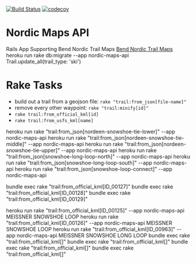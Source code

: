 [![Build Status](https://travis-ci.org/johnlucia/nordic-maps-api.svg?branch=master)](https://travis-ci.org/johnlucia/nordic-maps-api)
[![codecov](https://codecov.io/gh/johnlucia/nordic-maps-api/branch/master/graph/badge.svg)](https://codecov.io/gh/johnlucia/nordic-maps-api)

# Nordic Maps API

Rails App Supporting Bend Nordic Trail Maps [Bend Nordic Trail Maps](https://nordic-maps-api.herokuapp.com)
heroku run rake db:migrate --app nordic-maps-api
Trail.update_all(trail_type: 'ski')

# Rake Tasks
* build out a trail from a geojson file: `rake "trail:from_json[file-name]"`
* remove every other waypoint: `rake "trail:minify[id]"`
* `rake trail:from_official_kml[id]`
* `rake trail:from_usfs_kml[name]`


heroku run rake "trail:from_json[nordeen-snowshoe-tie-lower]" --app nordic-maps-api
heroku run rake "trail:from_json[nordeen-snowshoe-tie-middle]" --app nordic-maps-api
heroku run rake "trail:from_json[nordeen-snowshoe-tie-upper]" --app nordic-maps-api
heroku run rake "trail:from_json[snowshoe-long-loop-north]" --app nordic-maps-api
heroku run rake "trail:from_json[snowshoe-long-loop-south]" --app nordic-maps-api
heroku run rake "trail:from_json[snowshoe-loop-connect]" --app nordic-maps-api

bundle exec rake "trail:from_official_kml[ID_00127]"
bundle exec rake "trail:from_official_kml[ID_00128]"
bundle exec rake "trail:from_official_kml[ID_00129]"

heroku run rake "trail:from_official_kml[ID_00125]"  --app nordic-maps-api    MEISSNER SNOWSHOE LOOP
heroku run rake "trail:from_official_kml[ID_00126]"  --app nordic-maps-api   MEISSNER SNOWSHOE LOOP
heroku run rake "trail:from_official_kml[ID_00963]"  --app nordic-maps-api   MEISSNER SNOWSHOE LONG LOOP
bundle exec rake "trail:from_official_kml[]"
bundle exec rake "trail:from_official_kml[]"
bundle exec rake "trail:from_official_kml[]"
bundle exec rake "trail:from_official_kml[]"